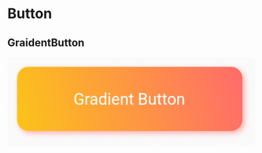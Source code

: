 # Button

## GraidentButton

![gradient-button-image](https://raw.githubusercontent.com/bluemiv/flutter-berry-common-widget/main/doc/images/gradient-button.png)